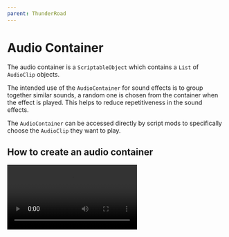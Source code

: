 ```yaml
---
parent: ThunderRoad
---
```

# Audio Container

The audio container is a `ScriptableObject` which contains a `List` of `AudioClip` objects.

The intended use of the `AudioContainer` for sound effects is to group together similar sounds, a random one is chosen from the container when the effect is played. This helps to reduce repetitiveness in the sound effects.

The `AudioContainer` can be accessed directly by script mods to specifically choose the `AudioClip` they want to play.

## How to create an audio container
<video autoplay="autoplay" loop="loop">
  <source src="{{ site.baseurl }}/assets/components/AudioContainer/create-audio-container.mp4" type="video/mp4">
</video>